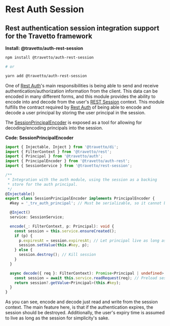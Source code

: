 <!-- This file was generated by @travetto/doc and should not be modified directly -->
<!-- Please modify https://github.com/travetto/travetto/tree/main/module/auth-rest-session/DOC.tsx and execute "npx trv doc" to rebuild -->
# Rest Auth Session

## Rest authentication session integration support for the Travetto framework

**Install: @travetto/auth-rest-session**
```bash
npm install @travetto/auth-rest-session

# or

yarn add @travetto/auth-rest-session
```

One of [Rest Auth](https://github.com/travetto/travetto/tree/main/module/auth-rest#readme "Rest authentication integration support for the Travetto framework")'s main responsibilities is being able to send and receive authentication/authorization information from the client.  This data can be encoded in many different forms, and this module provides the ability to encode into and decode from the user's [REST Session](https://github.com/travetto/travetto/tree/main/module/rest-session#readme "Session provider for the travetto rest module.") context. This module fulfills the contract required by [Rest Auth](https://github.com/travetto/travetto/tree/main/module/auth-rest#readme "Rest authentication integration support for the Travetto framework") of being able to encode and decode a user principal by storing the user principal in the session. 

The [SessionPrincipalEncoder](https://github.com/travetto/travetto/tree/main/module/auth-rest-session/src/principal-encoder.ts#L12) is exposed as a tool for allowing for decoding/encoding principals into the session.

**Code: SessionPrincipalEncoder**
```typescript
import { Injectable, Inject } from '@travetto/di';
import { FilterContext } from '@travetto/rest';
import { Principal } from '@travetto/auth';
import { PrincipalEncoder } from '@travetto/auth-rest';
import { SessionService } from '@travetto/rest-session';

/**
 * Integration with the auth module, using the session as a backing
 * store for the auth principal.
 */
@Injectable()
export class SessionPrincipalEncoder implements PrincipalEncoder {
  #key = '_trv_auth_principal'; // Must be serializable, so it cannot be a symbol

  @Inject()
  service: SessionService;

  encode(_: FilterContext, p: Principal): void {
    const session = this.service.ensureCreated();
    if (p) {
      p.expiresAt = session.expiresAt; // Let principal live as long as the session
      session.setValue(this.#key, p);
    } else {
      session.destroy(); // Kill session
    }
  }

  async decode({ req }: FilterContext): Promise<Principal | undefined> {
    const session = await this.service.readRequest(req); // Preload session if not already loaded
    return session?.getValue<Principal>(this.#key);
  }
}
```

As you can see, encode and decode just read and write from the session context.  The main feature here, is that if the authentication expires, the session should be destroyed.  Additionally, the user's expiry time is assumed to live as long as the session for simplicity's sake.
